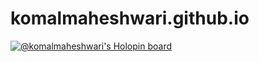 # komalmaheshwari.github.io
[![@komalmaheshwari's Holopin board](https://holopin.io/api/user/board?user=komalmaheshwari)](https://holopin.io/@komalmaheshwari)
